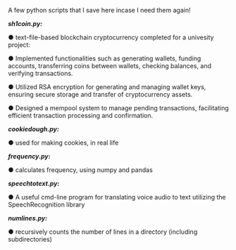 A few python scripts that I save here incase I need them again!

_**sh1coin.py:**_

  ● text-file-based blockchain cryptocurrency completed for a univesity project:
  
  ● Implemented functionalities such as generating wallets, funding accounts, transferring coins between wallets, checking balances, and verifying transactions.
  
  ● Utilized RSA encryption for generating and managing wallet keys, ensuring secure storage and transfer of cryptocurrency assets.
  
  ● Designed a mempool system to manage pending transactions, facilitating efficient transaction processing and confirmation.


_**cookiedough.py:**_

  ● used for making cookies, in real life


_**frequency.py:**_

  ● calculates frequency, using numpy and pandas


_**speechtotext.py:**_

  ● A useful cmd-line program for translating voice audio to text utilizing the SpeechRecognition library

_**numlines.py:**_

  ● recursively counts the number of lines in a directory (including subdirectories)
